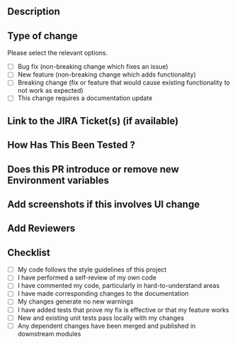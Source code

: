 ## Description
<!-- Please include a summary of the change and which issue is fixed. -->

## Type of change

Please select the relevant options.

- [ ] Bug fix (non-breaking change which fixes an issue)
- [ ] New feature (non-breaking change which adds functionality)
- [ ] Breaking change (fix or feature that would cause existing functionality to not work as expected)
- [ ] This change requires a documentation update

## Link to the JIRA Ticket(s) (if available)

## How Has This Been Tested ?
<!-- Please describe the tests that you ran to verify your changes. Please also list any relevant details for your test configuration -->

## Does this PR introduce or remove new Environment variables
<!-- Mention added and deleted variables as a separate list -->

## Add screenshots if this involves UI change 

## Add Reviewers
<!-- Use '@' to mention the reviewers -->

## Checklist

- [ ] My code follows the style guidelines of this project
- [ ] I have performed a self-review of my own code
- [ ] I have commented my code, particularly in hard-to-understand areas
- [ ] I have made corresponding changes to the documentation
- [ ] My changes generate no new warnings
- [ ] I have added tests that prove my fix is effective or that my feature works
- [ ] New and existing unit tests pass locally with my changes
- [ ] Any dependent changes have been merged and published in downstream modules
